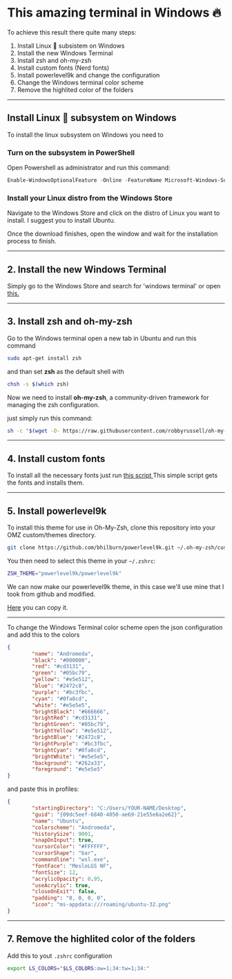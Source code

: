 # This amazing terminal in Windows 🔥

To achieve this result there quite many steps:

1. Install Linux 🐧 subsistem on Windows
2. Install the new Windows Terminal
3. Install zsh and oh-my-zsh
4. Install custom fonts (Nerd fonts)
5. Install powerlevel9k and change the configuration
6. Change the Windows terminal color scheme
7. Remove the highlited color of the folders

----

## Install Linux 🐧 subsystem on Windows

To install the linux subsystem on Windows you need to

###  **Turn on the subsystem in PowerShell**

Open Powershell as administrator and run this command:
```powershell
Enable-WindowsOptionalFeature -Online -FeatureName Microsoft-Windows-Subsystem-Linux
```

### **Install your Linux distro from the Windows Store**
Navigate to the Windows Store and click on the distro of Linux you want to install. I suggest you to install Ubuntu. 

Once the download finishes, open the window and wait for the installation process to finish.


---

## 2. Install the new Windows Terminal
Simply go to the Windows Store and search for 'windows terminal'  or open [this.](https://www.microsoft.com/store/productId/9N0DX20HK701)

--- 

## 3. Install zsh and oh-my-zsh
Go to the Windows terminal open a new tab in Ubuntu and run this command

```bash
sudo apt-get install zsh
```

and than set **zsh** as the default shell with

```bash
chsh -s $(which zsh)
```

Now we need to install **oh-my-zsh**, a community-driven framework for managing the zsh configuration.

just simply run this command:


```bash
sh -c "$(wget -O- https://raw.githubusercontent.com/robbyrussell/oh-my-zsh/master/tools/install.sh)"
```


---

## 4. Install custom fonts

To install all the necessary fonts just run [this script ]()
This simple script gets the fonts and installs them.

---
## 5. Install powerlevel9k

To install this theme for use in Oh-My-Zsh, clone this repository into your OMZ custom/themes directory.

```bash
git clone https://github.com/bhilburn/powerlevel9k.git ~/.oh-my-zsh/custom/themes/powerlevel9k
```


You then need to select this theme in your ```~/.zshrc```:

```bash
ZSH_THEME="powerlevel9k/powerlevel9k"
```
We can now make our powerlevel9k theme, in this case we'll use mine that I took from github and modified. 

[Here]() you can copy it.

---

To change the Windows Terminal color scheme open the json configuration and add this to the colors
```json
{
        "name": "Andromeda",
        "black": "#000000",
        "red": "#cd3131",
        "green": "#05bc79",
        "yellow": "#e5e512",
        "blue": "#2472c8",
        "purple": "#bc3fbc",
        "cyan": "#0fa8cd",
        "white": "#e5e5e5",
        "brightBlack": "#666666",
        "brightRed": "#cd3131",
        "brightGreen": "#05bc79",
        "brightYellow": "#e5e512",
        "brightBlue": "#2472c8",
        "brightPurple": "#bc3fbc",
        "brightCyan": "#0fa8cd",
        "brightWhite": "#e5e5e5",
        "background": "#262a33",
        "foreground": "#e5e5e5"
}
```
and paste this in profiles:

```json
{
        "startingDirectory": "C:/Users/YOUR-NAME/Desktop",
        "guid": "{09dc5eef-6840-4050-ae69-21e55e6a2e62}",
        "name": "Ubuntu",
        "colorscheme": "Andromeda",
        "historySize": 9001,
        "snapOnInput": true,
        "cursorColor": "#FFFFFF",
        "cursorShape": "bar",
        "commandline": "wsl.exe",
        "fontFace": "MesloLGS NF",
        "fontSize": 12,
        "acrylicOpacity": 0.95,
        "useAcrylic": true,
        "closeOnExit": false,
        "padding": "0, 0, 0, 0",
        "icon": "ms-appdata:///roaming/ubuntu-32.png"
}
```
---

## 7. Remove the highlited color of the folders


Add this to yout ```.zshrc``` configuration

```bash
export LS_COLORS="$LS_COLORS:ow=1;34:tw=1;34:"
```